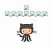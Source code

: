<div align="center">
  <a href="https://www.qoomon.me">
    <img src="https://capsule-render.vercel.app/api?type=waving&color=gradient&customColorList=6&height=120&section=header&text=qoomon&fontSize=32&animation=fadeIn&fontAlignY=30&desc=%F0%9F%8C%B3%20Go%20for%20it.&descSize=12&descAlignY=46&descAlign=54.5">
  </a>
</div>
<div align="center">
  <!--- show all trophies: https://github-profile-trophy.vercel.app/?username=qoomon&column=-1 --->
  <a href="https://github.com/ryo-ma/github-profile-trophy#readme">
    <picture>
      <source media="(prefers-color-scheme: dark)" 
        srcset="https://github-profile-trophy.vercel.app/?username=qoomon&row=1&column=1&margin-w=24&margin-h=24&no-frame=true&title=MultiLanguage&theme=darkhub">
      <img src="https://github-profile-trophy.vercel.app/?username=qoomon&row=1&column=1&margin-w=24&margin-h=24&no-frame=true&title=MultiLanguage">
    </picture>
  </a>
  <a href="https://github.com/ryo-ma/github-profile-trophy#readme">
    <picture>
      <source media="(prefers-color-scheme: dark)" 
        srcset="https://github-profile-trophy.vercel.app/?username=qoomon&row=1&column=1&margin-w=24&margin-h=24&no-frame=true&title=Stars&theme=darkhub">
      <img src="https://github-profile-trophy.vercel.app/?username=qoomon&row=1&column=1&margin-w=24&margin-h=24&no-frame=true&title=Stars">
    </picture>
  </a>
  <a href="https://github.com/ryo-ma/github-profile-trophy#readme">
    <picture>
      <source media="(prefers-color-scheme: dark)" 
        srcset="https://github-profile-trophy.vercel.app/?username=qoomon&row=1&column=1&margin-w=24&margin-h=24&no-frame=true&title=Repositories&theme=darkhub">
      <img src="https://github-profile-trophy.vercel.app/?username=qoomon&row=1&column=1&margin-w=24&margin-h=24&no-frame=true&title=Repositories">
    </picture>
  </a>
  <a href="https://github.com/ryo-ma/github-profile-trophy#readme">
    <picture>
      <source media="(prefers-color-scheme: dark)" 
        srcset="https://github-profile-trophy.vercel.app/?username=qoomon&row=1&column=1&margin-w=24&margin-h=24&no-frame=true&title=Issues&theme=darkhub">
      <img src="https://github-profile-trophy.vercel.app/?username=qoomon&row=1&column=1&margin-w=24&margin-h=24&no-frame=true&title=Issues">
    </picture>
  </a>
  <a href="https://github.com/ryo-ma/github-profile-trophy#readme">
    <picture>
      <source media="(prefers-color-scheme: dark)" 
        srcset="https://github-profile-trophy.vercel.app/?username=qoomon&row=1&column=1&margin-w=24&margin-h=24&no-frame=true&title=Commits&theme=darkhub">
      <img src="https://github-profile-trophy.vercel.app/?username=qoomon&row=1&column=1&margin-w=24&margin-h=24&no-frame=true&title=Commits">
    </picture>
  </a>
  <a href="https://github.com/ryo-ma/github-profile-trophy#readme">
    <picture>
      <source media="(prefers-color-scheme: dark)" 
        srcset="https://github-profile-trophy.vercel.app/?username=qoomon&row=1&column=1&margin-w=24&margin-h=24&no-frame=true&title=Followers&theme=darkhub">
      <img src="https://github-profile-trophy.vercel.app/?username=qoomon&row=1&column=1&margin-w=24&margin-h=24&no-frame=true&title=Followers">
    </picture>
  </a>
  <a href="https://github.com/ryo-ma/github-profile-trophy#readme">
    <picture>
      <source media="(prefers-color-scheme: dark)" 
        srcset="https://github-profile-trophy.vercel.app/?username=qoomon&row=1&column=1&margin-w=24&margin-h=24&no-frame=true&title=PullRequest&theme=darkhub">
      <img src="https://github-profile-trophy.vercel.app/?username=qoomon&row=1&column=1&margin-w=24&margin-h=24&no-frame=true&title=PullRequest">
    </picture>
  </a>
</div>
<br>
<div align="center">
  <a href="https://www.qoomon.me">
    <img height="64" src="octocat.gif">
  </a>
</div> 
